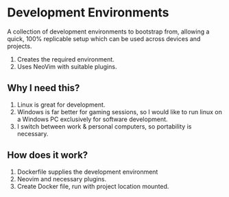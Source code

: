 # Development Environments

A collection of development environments to bootstrap from, allowing a quick, 100% replicable setup which can be used across devices and projects.

1. Creates the required environment.
2. Uses NeoVim with suitable plugins.

## Why I need this?
1. Linux is great for development.
2. Windows is far better for gaming sessions, so I would like to run linux on a Windows PC exclusively for software development.
3. I switch between work & personal computers, so portability is necessary.

## How does it work?
1. Dockerfile supplies the development environment
2. Neovim and necessary plugins.
3. Create Docker file, run with project location mounted.
